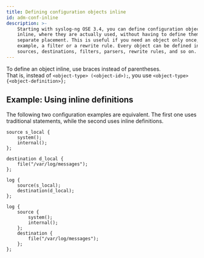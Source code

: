 ```yaml
---
title: Defining configuration objects inline
id: adm-conf-inline
description: >-
    Starting with syslog-ng OSE 3.4, you can define configuration objects
    inline, where they are actually used, without having to define them in a
    separate placement. This is useful if you need an object only once, for
    example, a filter or a rewrite rule. Every object can be defined inline:
    sources, destinations, filters, parsers, rewrite rules, and so on.
---
```


To define an object inline, use braces instead of parentheses.  
That is, instead of `<object-type> (<object-id>);`,
 you use `<object-type>{<object-definition>};`

## Example: Using inline definitions

The following two configuration examples are equivalent. The first one
uses traditional statements, while the second uses inline definitions.

```config
source s_local {
    system();
    internal();
};

destination d_local {
    file("/var/log/messages");
};

log {
    source(s_local);
    destination(d_local);
};

log {
    source {
        system();
        internal();
    };
    destination {
        file("/var/log/messages");
    };
};
```
